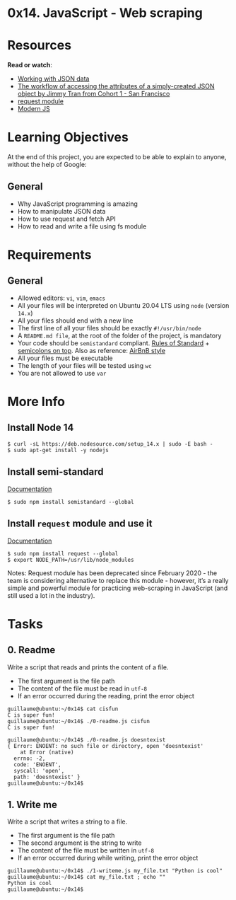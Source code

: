 # 0x14. JavaScript - Web scraping


# Resources
**Read or watch**:

* [Working with JSON data](https://developer.mozilla.org/en-US/docs/Learn/JavaScript/Objects/JSON)
* [The workflow of accessing the attributes of a simply-created JSON object by Jimmy Tran from Cohort 1 - San Francisco](https://medium.com/@vietkieutie/the-workflow-of-accessing-the-attributes-of-a-simply-created-json-object-82a5b33e2319)
* [request module](https://github.com/request/request)
* [Modern JS](https://github.com/mbeaudru/modern-js-cheatsheet)

# Learning Objectives
At the end of this project, you are expected to be able to explain to anyone, without the help of Google:

## General
* Why JavaScript programming is amazing
* How to manipulate JSON data
* How to use request and fetch API
* How to read and write a file using fs module

# Requirements
## General
* Allowed editors: ```vi```, ```vim```, ```emacs```
* All your files will be interpreted on Ubuntu 20.04 LTS using ```node``` (version ```14.x```)
* All your files should end with a new line
* The first line of all your files should be exactly ```#!/usr/bin/node```
* A ```README.md file```, at the root of the folder of the project, is mandatory
* Your code should be ```semistandard``` compliant. [Rules of Standard](https://standardjs.com/rules.html) + [semicolons on top](https://github.com/standard/semistandard). Also as reference: [AirBnB style](https://github.com/airbnb/javascript)
* All your files must be executable
* The length of your files will be tested using ```wc```
* You are not allowed to use ```var```

# More Info
## Install Node 14
```
$ curl -sL https://deb.nodesource.com/setup_14.x | sudo -E bash -
$ sudo apt-get install -y nodejs
```

## Install semi-standard
[Documentation](https://github.com/standard/semistandard)
```
$ sudo npm install semistandard --global
```

## Install ```request``` module and use it
[Documentation](https://github.com/request/request)
```
$ sudo npm install request --global
$ export NODE_PATH=/usr/lib/node_modules
```
Notes: Request module has been deprecated since February 2020 - the team is considering alternative to replace this module - however, it’s a really simple and powerful module for practicing web-scraping in JavaScript (and still used a lot in the industry).

# Tasks
## 0. Readme
Write a script that reads and prints the content of a file.

* The first argument is the file path
* The content of the file must be read in ```utf-8```
* If an error occurred during the reading, print the error object

```
guillaume@ubuntu:~/0x14$ cat cisfun
C is super fun!
guillaume@ubuntu:~/0x14$ ./0-readme.js cisfun
C is super fun!

guillaume@ubuntu:~/0x14$ ./0-readme.js doesntexist
{ Error: ENOENT: no such file or directory, open 'doesntexist'
    at Error (native)
  errno: -2,
  code: 'ENOENT',
  syscall: 'open',
  path: 'doesntexist' }
guillaume@ubuntu:~/0x14$ 
```

## 1. Write me
Write a script that writes a string to a file.

* The first argument is the file path
* The second argument is the string to write
* The content of the file must be written in ```utf-8```
* If an error occurred during while writing, print the error object
```
guillaume@ubuntu:~/0x14$ ./1-writeme.js my_file.txt "Python is cool"
guillaume@ubuntu:~/0x14$ cat my_file.txt ; echo ""
Python is cool
guillaume@ubuntu:~/0x14$ 
```
